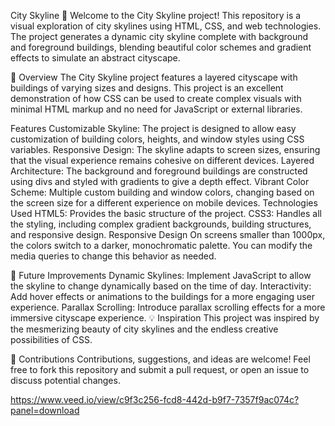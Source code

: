 City Skyline 🌇
Welcome to the City Skyline project! This repository is a visual exploration of city skylines using HTML, CSS, and web technologies. The project generates a dynamic city skyline complete with background and foreground buildings, blending beautiful color schemes and gradient effects to simulate an abstract cityscape.

🌆 Overview
The City Skyline project features a layered cityscape with buildings of varying sizes and designs. This project is an excellent demonstration of how CSS can be used to create complex visuals with minimal HTML markup and no need for JavaScript or external libraries.

Features
Customizable Skyline: The project is designed to allow easy customization of building colors, heights, and window styles using CSS variables.
Responsive Design: The skyline adapts to screen sizes, ensuring that the visual experience remains cohesive on different devices.
Layered Architecture: The background and foreground buildings are constructed using divs and styled with gradients to give a depth effect.
Vibrant Color Scheme: Multiple custom building and window colors, changing based on the screen size for a different experience on mobile devices.
 Technologies Used
HTML5: Provides the basic structure of the project.
CSS3: Handles all the styling, including complex gradient backgrounds, building structures, and responsive design.
Responsive Design
On screens smaller than 1000px, the colors switch to a darker, monochromatic palette. You can modify the media queries to change this behavior as needed.

🚀 Future Improvements
Dynamic Skylines: Implement JavaScript to allow the skyline to change dynamically based on the time of day.
Interactivity: Add hover effects or animations to the buildings for a more engaging user experience.
Parallax Scrolling: Introduce parallax scrolling effects for a more immersive cityscape experience.
💡 Inspiration
This project was inspired by the mesmerizing beauty of city skylines and the endless creative possibilities of CSS.

🤝 Contributions
Contributions, suggestions, and ideas are welcome! Feel free to fork this repository and submit a pull request, or open an issue to discuss potential changes.

https://www.veed.io/view/c9f3c256-fcd8-442d-b9f7-7357f9ac074c?panel=download
